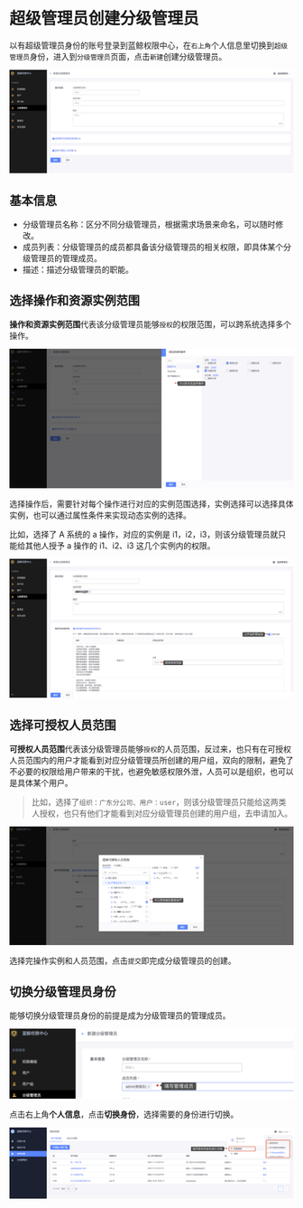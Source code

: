 # 超级管理员创建分级管理员

以有超级管理员身份的账号登录到蓝鲸权限中心，在`右上角`个人信息里切换到`超级管理员`身份，进入到`分级管理员`页面，点击`新建`创建分级管理员。

![image-20201029143648601](ManagerCreate/image-20201029143648601.png)

## 基本信息

- 分级管理员名称：区分不同分级管理员，根据需求场景来命名，可以随时修改。
- 成员列表：分级管理员的成员都具备该分级管理员的相关权限，即具体某个分级管理员的管理成员。
- 描述：描述分级管理员的职能。

## 选择操作和资源实例范围

**操作和资源实例范围**代表该分级管理员能够`授权`的权限范围，可以跨系统选择多个操作。

![image-20201029145638479](ManagerCreate/image-20201029145638479.png)

选择操作后，需要针对每个操作进行对应的实例范围选择，实例选择可以选择具体实例，也可以通过属性条件来实现动态实例的选择。

比如，选择了 A 系统的 a 操作，对应的实例是 i1，i2，i3，则该分级管理员就只能给其他人授予 a 操作的 i1、i2、i3 这几个实例内的权限。

![image-20201209185808659](ManagerCreate/image-20201209185808659.png)

## 选择可授权人员范围

**可授权人员范围**代表该分级管理员能够`授权`的人员范围，反过来，也只有在可授权人员范围内的用户才能看到对应分级管理员所创建的用户组，双向的限制，避免了不必要的权限给用户带来的干扰，也避免敏感权限外泄，人员可以是组织，也可以是具体某个用户。

> 比如，选择了`组织：广东分公司、用户：user`，则该分级管理员只能给这两类人授权，也只有他们才能看到对应分级管理员创建的用户组，去申请加入。

![](ManagerCreate/image-20201029152316625.png)

选择完操作实例和人员范围，点击`提交`即完成分级管理员的创建。 

## 切换分级管理员身份

能够切换分级管理员身份的前提是成为分级管理员的管理成员。

![image-20201117093004886](ManagerCreate/image-20201117093004886.png)

点击右上角**个人信息**，点击**切换身份**，选择需要的身份进行切换。

![image-20201117093220231](ManagerCreate/image-20201117093220231.png)